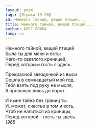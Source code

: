 ```yaml
---
layout: poem
tags: [Лірыка 19-20]
id: Немного тайной, вещей птицей...
title: Немного тайной, вещей птицей...
author: АЛЕГ ЛОЙКА
lang: ru
---
```



Немного тайной, вещей птицей  
Была ты для меня и есть:  
Чего-то светлого криницей,  
Перед которым гость я здесь.  

Прекрасной звездочкой из выси  
Сошла в семнадцатый мой год.  
Тебя взять под руку не мысля,  
Я провожал лишь до ворот.  

И ныне тайна без границ ты.  
И, может, счастье в том и есть,  
Чтоб не напиться из криницы,  
Перед которой—гость ты здесь.  
*1965*  
